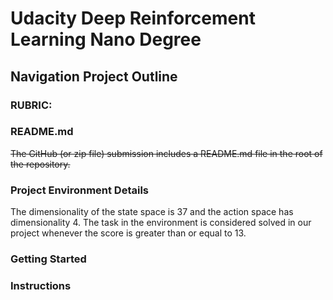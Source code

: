 # Udacity Deep Reinforcement Learning Nano Degree
## Navigation Project Outline

### **RUBRIC:**

### README.md

~~The GitHub (or zip file) submission includes a README.md file in the root of the repository.~~

### Project Environment Details

<!-- The README describes the the project environment details (i.e., the state and action spaces, and when the environment is considered solved). -->

The dimensionality of the state space is 37 and the action space has dimensionality 4. The task in the environment is considered solved in our project whenever the score is greater than or equal to 13.

### Getting Started

<!-- The README has instructions for installing dependencies or downloading needed files. -->

### Instructions

<!-- The README describes how to run the code in the repository, to train the agent. For additional resources on creating READMEs or using Markdown, see here and here. -->

